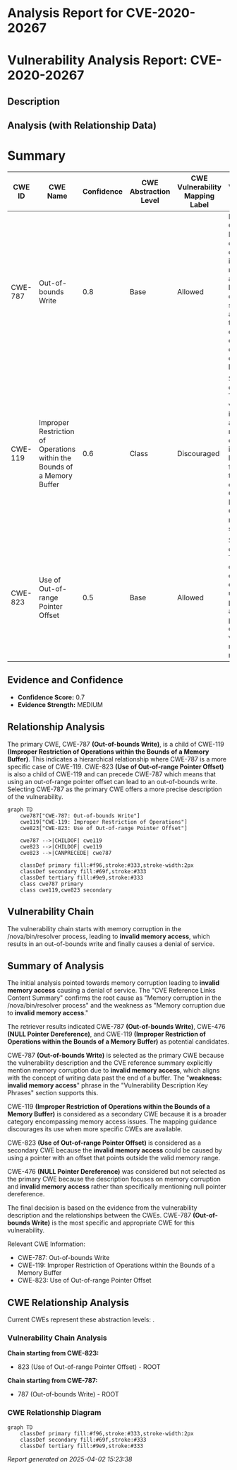 # Analysis Report for CVE-2020-20267

# Vulnerability Analysis Report: CVE-2020-20267

## Description



## Analysis (with Relationship Data)

# Summary
| CWE ID | CWE Name | Confidence | CWE Abstraction Level | CWE Vulnerability Mapping Label | CWE-Vulnerability Mapping Notes |
|---|---|---|---|---|---|
| CWE-787 | Out-of-bounds Write | 0.8 | Base | Allowed | Primary CWE. Memory corruption due to invalid memory access leading to a denial of service aligns with the description of writing data past the end of a buffer. |
| CWE-119 | Improper Restriction of Operations within the Bounds of a Memory Buffer | 0.6 | Class | Discouraged | Secondary candidate. The vulnerability involves accessing memory outside the intended buffer, which falls under the general category of CWE-119. However, CWE-787 is more specific. |
| CWE-823 | Use of Out-of-range Pointer Offset | 0.5 | Base | Allowed | Secondary candidate. The memory corruption could be caused by using a pointer with an offset that points outside the valid memory range. |

## Evidence and Confidence

*   **Confidence Score:** 0.7
*   **Evidence Strength:** MEDIUM

## Relationship Analysis
The primary CWE, CWE-787 **(Out-of-bounds Write)**, is a child of CWE-119 **(Improper Restriction of Operations within the Bounds of a Memory Buffer)**. This indicates a hierarchical relationship where CWE-787 is a more specific case of CWE-119. CWE-823 **(Use of Out-of-range Pointer Offset)** is also a child of CWE-119 and can precede CWE-787 which means that using an out-of-range pointer offset can lead to an out-of-bounds write. Selecting CWE-787 as the primary CWE offers a more precise description of the vulnerability.

```mermaid
graph TD
    cwe787["CWE-787: Out-of-bounds Write"]
    cwe119["CWE-119: Improper Restriction of Operations"]
    cwe823["CWE-823: Use of Out-of-range Pointer Offset"]
    
    cwe787 -->|CHILDOF| cwe119
    cwe823 -->|CHILDOF| cwe119
    cwe823 -->|CANPRECEDE| cwe787
    
    classDef primary fill:#f96,stroke:#333,stroke-width:2px
    classDef secondary fill:#69f,stroke:#333
    classDef tertiary fill:#9e9,stroke:#333
    class cwe787 primary
    class cwe119,cwe823 secondary
```

## Vulnerability Chain
The vulnerability chain starts with memory corruption in the /nova/bin/resolver process, leading to **invalid memory access**, which results in an out-of-bounds write and finally causes a denial of service.

## Summary of Analysis
The initial analysis pointed towards memory corruption leading to **invalid memory access** causing a denial of service. The "CVE Reference Links Content Summary" confirms the root cause as "Memory corruption in the /nova/bin/resolver process" and the weakness as "Memory corruption due to **invalid memory access**."

The retriever results indicated CWE-787 **(Out-of-bounds Write)**, CWE-476 **(NULL Pointer Dereference)**, and CWE-119 **(Improper Restriction of Operations within the Bounds of a Memory Buffer)** as potential candidates.

CWE-787 **(Out-of-bounds Write)** is selected as the primary CWE because the vulnerability description and the CVE reference summary explicitly mention memory corruption due to **invalid memory access**, which aligns with the concept of writing data past the end of a buffer. The "**weakness:** **invalid memory access**" phrase in the "Vulnerability Description Key Phrases" section supports this.

CWE-119 **(Improper Restriction of Operations within the Bounds of a Memory Buffer)** is considered as a secondary CWE because it is a broader category encompassing memory access issues. The mapping guidance discourages its use when more specific CWEs are available.

CWE-823 **(Use of Out-of-range Pointer Offset)** is considered as a secondary CWE because the **invalid memory access** could be caused by using a pointer with an offset that points outside the valid memory range.

CWE-476 **(NULL Pointer Dereference)** was considered but not selected as the primary CWE because the description focuses on memory corruption and **invalid memory access** rather than specifically mentioning null pointer dereference.

The final decision is based on the evidence from the vulnerability description and the relationships between the CWEs. CWE-787 **(Out-of-bounds Write)** is the most specific and appropriate CWE for this vulnerability.

Relevant CWE Information:
* CWE-787: Out-of-bounds Write
* CWE-119: Improper Restriction of Operations within the Bounds of a Memory Buffer
* CWE-823: Use of Out-of-range Pointer Offset


## CWE Relationship Analysis

Current CWEs represent these abstraction levels: .


### Vulnerability Chain Analysis

**Chain starting from CWE-823:**
- 823 (Use of Out-of-range Pointer Offset) - ROOT


**Chain starting from CWE-787:**
- 787 (Out-of-bounds Write) - ROOT



### CWE Relationship Diagram

```mermaid
graph TD
    classDef primary fill:#f96,stroke:#333,stroke-width:2px
    classDef secondary fill:#69f,stroke:#333
    classDef tertiary fill:#9e9,stroke:#333
```



*Report generated on 2025-04-02 15:23:38*
